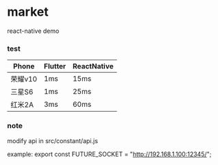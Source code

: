# market

react-native demo

### test

|Phone|Flutter|ReactNative|
|-----|-----|-----|
|荣耀v10|1ms|15ms|
|三星S6|1ms|25ms|
|红米2A	|3ms|60ms|

### note

modify api in src/constant/api.js

example: export const FUTURE_SOCKET = "http://192.168.1.100:12345/";
